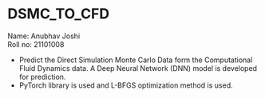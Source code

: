 # DSMC_TO_CFD
Name: Anubhav Joshi <br/>
Roll no: 21101008

- Predict the Direct Simulation Monte Carlo Data form the Computational Fluid Dynamics data. A Deep Neural Network (DNN) model is developed for prediction.<br/> 
- PyTorch library is used and L-BFGS optimization method is used.
